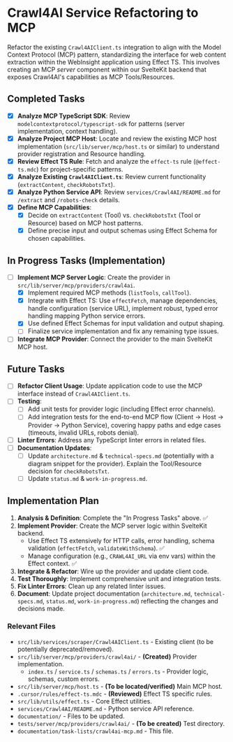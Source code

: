 # Crawl4AI Service Refactoring to MCP

Refactor the existing `Crawl4AIClient.ts` integration to align with the Model Context Protocol (MCP) pattern, standardizing the interface for web content extraction within the WebInsight application using Effect TS. This involves creating an MCP *server* component within our SvelteKit backend that exposes Crawl4AI's capabilities as MCP Tools/Resources.

## Completed Tasks

- [x] **Analyze MCP TypeScript SDK**: Review `modelcontextprotocol/typescript-sdk` for patterns (server implementation, context handling).
- [x] **Analyze Project MCP Host**: Locate and review the existing MCP host implementation (`src/lib/server/mcp/host.ts` or similar) to understand provider registration and Resource handling.
- [x] **Review Effect TS Rule**: Fetch and analyze the `effect-ts` rule (`@effect-ts.mdc`) for project-specific patterns.
- [x] **Analyze Existing `Crawl4AIClient.ts`**: Review current functionality (`extractContent`, `checkRobotsTxt`).
- [x] **Analyze Python Service API**: Review `services/Crawl4AI/README.md` for `/extract` and `/robots-check` details.
- [x] **Define MCP Capabilities**:
    - [x] Decide on `extractContent` (Tool) vs. `checkRobotsTxt` (Tool or Resource) based on MCP host patterns.
    - [x] Define precise input and output schemas using Effect Schema for chosen capabilities.

## In Progress Tasks (Implementation)

- [ ] **Implement MCP Server Logic**: Create the provider in `src/lib/server/mcp/providers/crawl4ai`.
    - [x] Implement required MCP methods (`listTools`, `callTool`).
    - [x] Integrate with Effect TS: Use `effectFetch`, manage dependencies, handle configuration (service URL), implement robust, typed error handling mapping Python service errors.
    - [x] Use defined Effect Schemas for input validation and output shaping.
    - [ ] Finalize service implementation and fix any remaining type issues.
- [ ] **Integrate MCP Provider**: Connect the provider to the main SvelteKit MCP host.

## Future Tasks

- [ ] **Refactor Client Usage**: Update application code to use the MCP interface instead of `Crawl4AIClient.ts`.
- [ ] **Testing**:
    - [ ] Add unit tests for provider logic (including Effect error channels).
    - [ ] Add integration tests for the end-to-end MCP flow (Client -> Host -> Provider -> Python Service), covering happy paths and edge cases (timeouts, invalid URLs, robots denial).
- [ ] **Linter Errors**: Address any TypeScript linter errors in related files.
- [ ] **Documentation Updates**:
    - [ ] Update `architecture.md` & `technical-specs.md` (potentially with a diagram snippet for the provider). Explain the Tool/Resource decision for `checkRobotsTxt`.
    - [ ] Update `status.md` & `work-in-progress.md`.

## Implementation Plan

1.  **Analysis & Definition**: Complete the "In Progress Tasks" above. ✅
2.  **Implement Provider**: Create the MCP server logic within SvelteKit backend.
    *   Use Effect TS extensively for HTTP calls, error handling, schema validation (`effectFetch`, `validateWithSchema`). ✅
    *   Manage configuration (e.g., `CRAWL4AI_URL` via env vars) within the Effect context. ✅
3.  **Integrate & Refactor**: Wire up the provider and update client code.
4.  **Test Thoroughly**: Implement comprehensive unit and integration tests.
5.  **Fix Linter Errors**: Clean up any related linter issues.
6.  **Document**: Update project documentation (`architecture.md`, `technical-specs.md`, `status.md`, `work-in-progress.md`) reflecting the changes and decisions made.

### Relevant Files

-   `src/lib/services/scraper/Crawl4AIClient.ts` - Existing client (to be potentially deprecated/removed).
-   `src/lib/server/mcp/providers/crawl4ai/` - **(Created)** Provider implementation.
    -   `index.ts` / `service.ts` / `schemas.ts` / `errors.ts` - Provider logic, schemas, custom errors.
-   `src/lib/server/mcp/host.ts` - **(To be located/verified)** Main MCP host.
-   `.cursor/rules/effect-ts.mdc` - **(Reviewed)** Effect TS specific rules.
-   `src/lib/utils/effect.ts` - Core Effect utilities.
-   `services/Crawl4AI/README.md` - Python service API reference.
-   `documentation/` - Files to be updated.
-   `tests/server/mcp/providers/crawl4ai/` - **(To be created)** Test directory.
-   `documentation/task-lists/crawl4ai-mcp.md` - This file.
